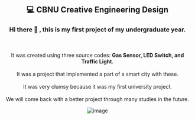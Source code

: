 <div align=center><h2>💻 CBNU Creative Engineering Design</h2></div>

<div align=center> 
  <h3>Hi there 👋 , this is my first project of my undergraduate year.</h3>
  <br> 
  <br> 
  It was created using three source codes: <strong>Gas Sensor, LED Switch, and Traffic Light.</strong>
  <br>
  <br> 
  It was a project that implemented a part of a smart city with these.
  <br>
  <br> 
  It was very clumsy because it was my first university project.
  <br>
  <br> 
  We will come back with a better project through many studies in the future.
 
 ![image](https://user-images.githubusercontent.com/95974639/148686412-d2fdf03f-e518-495d-a105-da66d11afb34.jpg)
